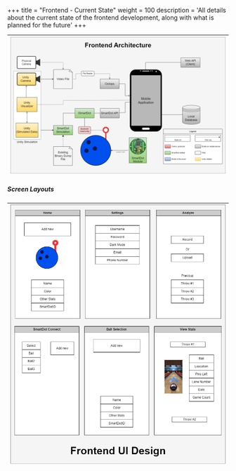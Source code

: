 +++
title = "Frontend - Current State"
weight = 100
description = 'All details about the current state of the frontend development, along with what is planned for the future'
+++

| ![RevMetrix Diagram](FrontendArchitecture.png?width=50vw&lightbox=false) | 
|:--:| 

##### Screen Layouts
| ![RevMetrix Diagram](FrontendUIDesign.png?width=50vw&lightbox=false) | 
|:--:| 